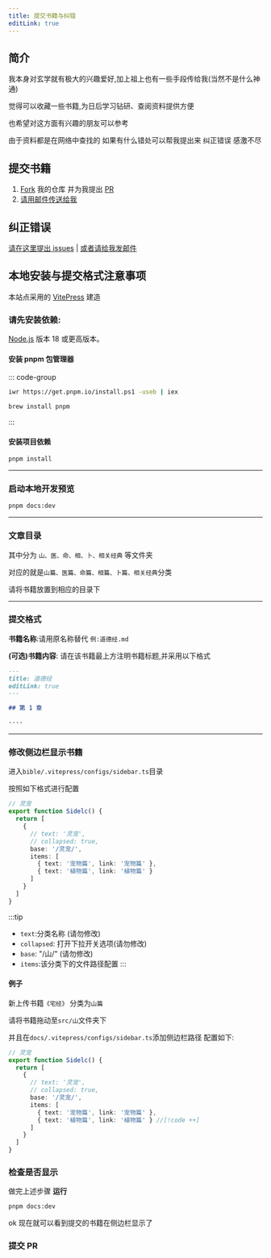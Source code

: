 ```yaml
---
title: 提交书籍与纠错
editLink: true
---
```


## 简介

我本身对玄学就有极大的兴趣爱好,加上祖上也有一些手段传给我(当然不是什么神通)

觉得可以收藏一些书籍,为日后学习钻研、查阅资料提供方便

也希望对这方面有兴趣的朋友可以参考

由于资料都是在网络中查找的 如果有什么错处可以帮我提出来 纠正错误 感激不尽

## 提交书籍

1. [Fork](https://github.com/vanhiupun/bible/fork) 我的仓库 并为我提出 [PR](https://github.com/vanhiupun/bible/pulls)
2. [请用邮件传送给我](mailto:fanxiaobin422@gmail.com)

## 纠正错误

[请在这里提出 issues](https://github.com/vanhiupun/bible/issues) | [或者请给我发邮件](mailto:fanxiaobin422@gmail.com)

## 本地安装与提交格式注意事项

本站点采用的 [VitePress](https://vitepress.dev/) 建造

### 请先安装依赖:

[Node.js](https://nodejs.org/en) 版本 18 或更高版本。

#### 安装 pnpm 包管理器

::: code-group

```sh [Windows]
iwr https://get.pnpm.io/install.ps1 -useb | iex
```

```sh [MacOS]
brew install pnpm
```

:::

#### 安装项目依赖

```sh
pnpm install
```

---

### 启动本地开发预览

```sh
pnpm docs:dev
```

---

### 文章目录

其中分为 `山、医、命、相、卜、相关经典` 等文件夹

对应的就是`山篇、医篇、命篇、相篇、卜篇、相关经典`分类

请将书籍放置到相应的目录下

---

### 提交格式

**书籍名称**:请用原名称替代 `例:道德经.md`

**(可选)书籍内容**:
请在该书籍最上方注明书籍标题,并采用以下格式

```md
---
title: 道德经
editLink: true
---

## 第 1 章

····
```

---

### 修改侧边栏显示书籍

进入`bible/.vitepress/configs/sidebar.ts`目录

按照如下格式进行配置

```ts
// 灵宠
export function Sidelc() {
  return [
    {
      // text: '灵宠',
      // collapsed: true,
      base: '/灵宠/',
      items: [
        { text: '宠物篇', link: '宠物篇' },
        { text: '植物篇', link: '植物篇' }
      ]
    }
  ]
}
```

:::tip

- `text`:分类名称 (请勿修改)
- `collapsed`: 打开下拉开关选项(请勿修改)
- `base`: "/山/" (请勿修改)
- `items`:该分类下的文件路径配置
  :::

#### 例子

新上传书籍`《宅经》`
分类为`山篇`

请将书籍拖动至`src/山`文件夹下

并且在`docs/.vitepress/configs/sidebar.ts`添加侧边栏路径
配置如下:

```ts
// 灵宠
export function Sidelc() {
  return [
    {
      // text: '灵宠',
      // collapsed: true,
      base: '/灵宠/',
      items: [
        { text: '宠物篇', link: '宠物篇' },
        { text: '植物篇', link: '植物篇' } //[!code ++]
      ]
    }
  ]
}
```

### 检查是否显示

做完上述步骤 **运行**

```sh
pnpm docs:dev
```

ok 现在就可以看到提交的书籍在侧边栏显示了

### 提交 PR
